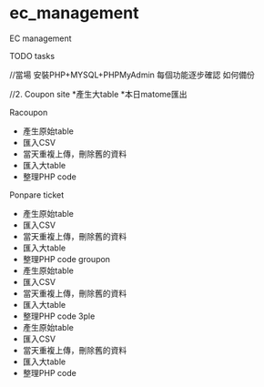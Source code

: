 # ec_management
EC management

TODO tasks

//當場
安裝PHP+MYSQL+PHPMyAdmin
每個功能逐步確認
如何備份




//2. Coupon site
*產生大table
*本日matome匯出

 Racoupon
* 產生原始table
* 匯入CSV
* 當天重複上傳，刪除舊的資料
* 匯入大table
* 整理PHP code

Ponpare ticket
* 產生原始table
* 匯入CSV
* 當天重複上傳，刪除舊的資料
* 匯入大table
* 整理PHP code
groupon
* 產生原始table
* 匯入CSV
* 當天重複上傳，刪除舊的資料
* 匯入大table
* 整理PHP code
3ple
* 產生原始table
* 匯入CSV
* 當天重複上傳，刪除舊的資料
* 匯入大table
* 整理PHP code

